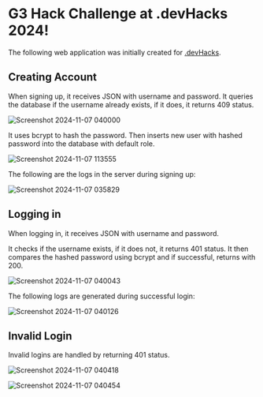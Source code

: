 # G3 Hack Challenge at .devHacks 2024!

The following web application was initially created for [.devHacks](https://devclub.ca/devhacks). 

## Creating Account

When signing up, it receives JSON with username and password.
It queries the database if the username already exists, if it does, it returns 409 status.

![Screenshot 2024-11-07 040000](https://github.com/user-attachments/assets/a084d8f9-c46a-4183-9969-ef40475953f5)

It uses bcrypt to hash the password. Then inserts new user with hashed password into the database with default role.

![Screenshot 2024-11-07 113555](https://github.com/user-attachments/assets/b7eca0ef-d70d-449b-b7f3-329ab13405b1)

The following are the logs in the server during signing up:

![Screenshot 2024-11-07 035829](https://github.com/user-attachments/assets/6d95e99e-7272-47e1-9507-d7b1c1fe5544)


## Logging in

When logging in, it receives JSON with username and password. 

It checks if the username exists, if it does not, it returns 401 status. It then compares the hashed password using bcrypt and if successful, returns with 200.

![Screenshot 2024-11-07 040043](https://github.com/user-attachments/assets/795c776d-aff4-405b-a2a8-086b6c0a4a25)

The following logs are generated during successful login:

![Screenshot 2024-11-07 040126](https://github.com/user-attachments/assets/e5a930c0-c8d1-4249-84b9-a3e99b1c06aa)


## Invalid Login

Invalid logins are handled by returning 401 status.

![Screenshot 2024-11-07 040418](https://github.com/user-attachments/assets/66d6eb06-b9cb-4198-b83c-561ed84fdf42)

![Screenshot 2024-11-07 040454](https://github.com/user-attachments/assets/bcf2a218-f16c-48c3-a5b5-f6ded825d231)

